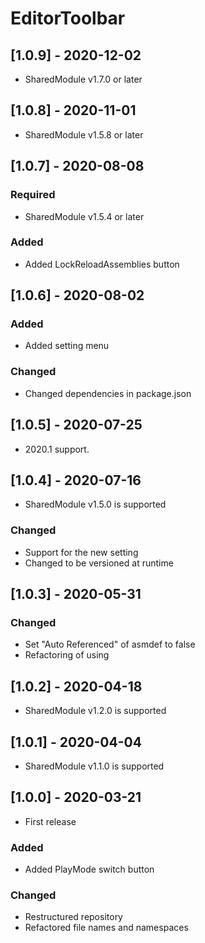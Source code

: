 # EditorToolbar

## [1.0.9] - 2020-12-02
- SharedModule v1.7.0 or later

## [1.0.8] - 2020-11-01
- SharedModule v1.5.8 or later

## [1.0.7] - 2020-08-08

### Required
- SharedModule v1.5.4 or later

### Added
- Added LockReloadAssemblies button

## [1.0.6] - 2020-08-02

### Added
- Added setting menu

### Changed
- Changed dependencies in package.json

## [1.0.5] - 2020-07-25
- 2020.1 support.

## [1.0.4] - 2020-07-16
- SharedModule v1.5.0 is supported

### Changed
- Support for the new setting
- Changed to be versioned at runtime

## [1.0.3] - 2020-05-31

### Changed
- Set "Auto Referenced" of asmdef to false
- Refactoring of using

## [1.0.2] - 2020-04-18
- SharedModule v1.2.0 is supported

## [1.0.1] - 2020-04-04
- SharedModule v1.1.0 is supported

## [1.0.0] - 2020-03-21
- First release

### Added
- Added PlayMode switch button

### Changed
- Restructured repository
- Refactored file names and namespaces